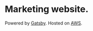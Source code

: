 # Marketing website.
Powered by [Gatsby](https://www.gatsbyjs.org).
Hosted on [AWS](https://aws.amazon.com/).